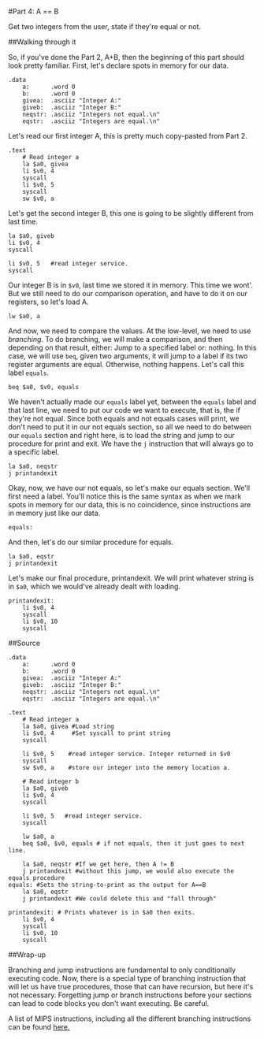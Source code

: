 #Part 4: A == B

Get two integers from the user, state if they're equal or not.

##Walking through it

So, if you've done the Part 2, A+B, then the beginning of this part should
look pretty familiar. First, let's declare spots in memory for our data.

    .data
	    a:      .word 0
	    b:      .word 0
	    givea:  .asciiz "Integer A:"
	    giveb:  .asciiz "Integer B:"
	    neqstr: .asciiz "Integers not equal.\n"
	    eqstr:  .asciiz "Integers are equal.\n"

Let's read our first integer A, this is pretty much copy-pasted from Part 2.

    .text
	    # Read integer a
	    la $a0, givea
	    li $v0, 4
	    syscall
	    li $v0, 5
	    syscall
	    sw $v0, a

Let's get the second integer B, this one is going to be slightly different from
last time.

	la $a0, giveb
	li $v0, 4
	syscall
	
	li $v0, 5   #read integer service.
	syscall

Our integer B is in ``$v0``, last time we stored it in memory. This time we
wont'. But we still need to do our comparison operation, and have to do it on
our registers, so let's load A.

	lw $a0, a

And now, we need to compare the values. At the low-level, we need to use
*branching*. To do branching, we will make a comparison, and then depending
on that result, either: Jump to a specified label or: nothing. In this case,
we will use ``beq``, given two arguments, it will jump to a label if its two
register arguments are equal. Otherwise, nothing happens. Let's call this label
``equals``.

    beq $a0, $v0, equals

We haven't actually made our ``equals`` label yet, between the ``equals`` label
and that last line, we need to put our code we want to execute, that is, the if
they're not equal. Since both equals and not equals cases will print, we don't
need to put it in our not equals section, so all we need to do between our
``equals`` section and right here, is to load the string and jump to our
procedure for print and exit. We have the ``j`` instruction that will always
go to a specific label.

	la $a0, neqstr
	j printandexit

Okay, now, we have our not equals, so let's make our equals section. We'll
first need a label. You'll notice this is the same syntax as when we mark spots
in memory for our data, this is no coincidence, since instructions are in
memory just like our data.

    equals:

And then, let's do our similar procedure for equals.

    la $a0, eqstr
    j printandexit

Let's make our final procedure, printandexit. We will print whatever string is
in ``$a0``, which we would've already dealt with loading.

    printandexit:
	    li $v0, 4
	    syscall
	    li $v0, 10
	    syscall

##Source

    .data
	    a:      .word 0
	    b:      .word 0
	    givea:  .asciiz "Integer A:"
	    giveb:  .asciiz "Integer B:"
	    neqstr: .asciiz "Integers not equal.\n"
	    eqstr:  .asciiz "Integers are equal.\n"
	
    .text
	    # Read integer a
	    la $a0, givea #Load string
	    li $v0, 4     #Set syscall to print string
	    syscall
	
	    li $v0, 5    #read integer service. Integer returned in $v0
	    syscall
	    sw $v0, a    #store our integer into the memory location a.
	
	    # Read integer b
	    la $a0, giveb
	    li $v0, 4
	    syscall
	
	    li $v0, 5   #read integer service.
	    syscall
	
	    lw $a0, a
	    beq $a0, $v0, equals # if not equals, then it just goes to next line.
	
	    la $a0, neqstr #If we get here, then A != B
	    j printandexit #without this jump, we would also execute the equals procedure
    equals: #Sets the string-to-print as the output for A==B
	    la $a0, eqstr
	    j printandexit #We could delete this and "fall through"

    printandexit: # Prints whatever is in $a0 then exits.
	    li $v0, 4
	    syscall
	    li $v0, 10
	    syscall

##Wrap-up

Branching and jump instructions are fundamental to only conditionally executing
code. Now, there is a special type of branching instruction that will let us
have true procedures, those that can have recursion, but here it's not
necessary. Forgetting jump or branch instructions before your sections can lead
to code blocks you don't want executing. Be careful.

A list of MIPS instructions, including all the different branching
instructions can be found 
[here.](http://www.mrc.uidaho.edu/mrc/people/jff/digital/MIPSir.html)
